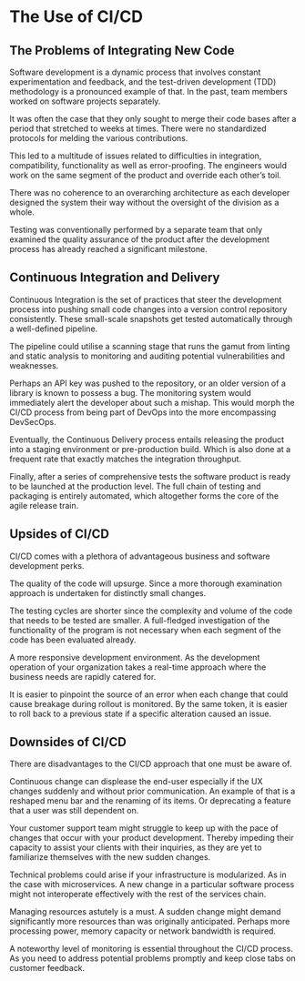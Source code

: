 # The Use of CI/CD

## The Problems of Integrating New Code

Software development is a dynamic process that involves constant 
experimentation and feedback, and the test-driven development (TDD) methodology is a pronounced example of that. In the past, team members worked on software projects separately.

It was often the case that they only sought to merge their code bases after a period that stretched to weeks at times. There were no standardized protocols for melding the various contributions.

This led to a multitude of issues related to difficulties in integration, compatibility, functionality as well as error-proofing. The engineers would work on the same segment of the product and override each other’s toil.

There was no coherence to an overarching architecture as each developer designed the system their way without the oversight of the division as a whole. 

Testing was conventionally performed by a separate team that only examined the quality assurance of the product after the development process has 
already reached a significant milestone.


## Continuous Integration and Delivery

Continuous Integration is the set of practices that steer the development process into pushing small code changes into a version control repository consistently. These small-scale snapshots get tested automatically through a well-defined pipeline.

The pipeline could utilise a scanning stage that runs the gamut from linting and static analysis to monitoring and auditing potential vulnerabilities and weaknesses.

Perhaps an API key was pushed to the repository, or an older version of a library is known to possess a bug. The monitoring system would immediately alert the developer about such a mishap. This would morph the CI/CD process from being part of DevOps into the more 
encompassing DevSecOps.

Eventually, the Continuous Delivery process entails releasing the product into a staging environment or pre-production build. Which is also done at a frequent rate that exactly matches the integration throughput.

Finally, after a series of comprehensive tests the software product is ready to be launched at the production level. The full chain of testing and packaging is entirely automated, which altogether forms the core of the agile release train.


## Upsides of CI/CD

CI/CD comes with a plethora of advantageous business and software development perks.

The quality of the code will upsurge. Since a more thorough examination approach is undertaken for distinctly small changes.

The testing cycles are shorter since the complexity and volume of 
the code that needs to be tested are smaller. A full-fledged 
investigation of the functionality of the program is not necessary when each segment of the code has been evaluated already.

A more responsive development environment. As the development 
operation of your organization takes a real-time approach where the business needs are rapidly catered for.

It is easier to pinpoint the source of an error when each change that could cause breakage during rollout is monitored. By the same token, it is easier to roll back to a previous state if a specific alteration caused an issue.


## Downsides of CI/CD

There are disadvantages to the CI/CD approach that one must be aware of.

Continuous change can displease the end-user especially if the UX changes suddenly and without prior communication. An example of that is a reshaped menu bar and the renaming of its items. Or deprecating a feature that a user was still dependent on.

Your customer support team might struggle to keep up with the pace 
of changes that occur with your product development. Thereby impeding their capacity to assist your clients with their inquiries, as they are yet to familiarize themselves with the new sudden changes.

Technical problems could arise if your infrastructure is modularized. As in the case with microservices. A new change in a particular software process might not interoperate effectively with the rest of the services chain.

Managing resources astutely is a must. A sudden change might demand significantly more resources than was originally anticipated. 
Perhaps more processing power, memory capacity or network bandwidth is required.

A noteworthy level of monitoring is essential throughout the CI/CD process. As you need to address potential problems promptly and keep close tabs on customer feedback.
